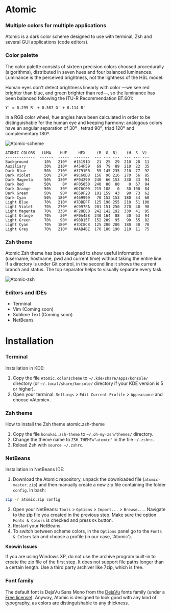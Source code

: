 # Atomic
### Multiple colors for multiple applications

Atomic is a dark color scheme designed to use with terminal, Zsh and several GUI applications (code editors).

### Color palette

The color palette consists of sixteen precision colors choosed procedurally (algorithms), distributed in seven hues and four balanced luminances. Luminance is the perceived brightness, not the lightness of the HSL model.

Human eyes don't detect brightness linearly with color —we see red brighter than blue, and green brighter than red—, so the luminance has been balanced following the ITU-R Recommendation BT.601:

`Y' = 0.299 R' + 0.587 G' + 0.114 B'`

In a RGB color wheel, hue angles have been calculated in order to be distinguishable for the human eye and keeping harmony: analogous colors have an angular separation of 30º , tetrad 90º, triad 120º and complementary 180º. 

![Atomic-scheme](https://github.com/gerardbm/Atomic/blob/master/img/atomic-scheme.png)

```
ATOMIC COLORS   LUMA    HUE     HEX     (R  G  B)    (H  S  V)
-------------  ------  -----  -------  --- --- ---  --- --- ---
Background       10%   210º   #15191D   21  25  29  210  28  11
Auxiliary        30%   210º   #454F59   69  79  89  210  22  35
Dark Blue        50%   210º   #3791EB   55 145 235  210  77  92
Dark Violet      50%   270º   #9C60D8  156  96 216  270  56  85
Dark Magenta     50%   330º   #F04299  240  66 153  330  33  94
Dark Red         50%     0º   #F05050  240  80  80    0  67  94
Dark Orange      50%    30º   #D76C00  215 108   0   30 100  84
Dark Green       50%    90º   #659F2B  101 159  43   90  73  62
Dark Cyan        50%   180º   #469999   70 153 153  180  54  60
Light Blue       70%   210º   #7DBEFF  125 190 255  210  51 100
Light Violet     70%   270º   #C997FA  201 151 250  270  40  98
Light Magenta    70%   330º   #F28EC0  242 142 192  330  41  95
Light Orange     70%    30º   #F0A458  240 164  88   30  63  94
Light Green      70%    90º   #98D15F  152 209  95   90  55  82
Light Cyan       70%   180º   #7DC8C8  125 200 200  180  38  78
Light Grey       70%   210º   #AAB4BE  170 180 190  210  11  75
```

### Zsh theme

Atomic Zsh theme has been designed to show useful information (username, hostname, pwd and current time) without taking the entire line. If a directory is under Git control, in the second line it shows the current branch and status. The top separator helps to visually separate every task.

![Atomic-zsh](https://github.com/gerardbm/Atomic/blob/master/img/prompt-zsh.png)

### Editors and IDEs

- Terminal
- Vim (Coming soon)
- Sublime Text (Coming soon)
- NetBeans

# Installation
### Terminal

Installation in KDE:

1. Copy the file `Atomic.colorscheme` to `~/.kde/share/apps/konsole/` directory (or `~/.local/share/konsole/` directory if your KDE version is 5 or higher).
2. Open your terminal: `Settings` > `Edit Current Profile` > `Appearance` and choose «Atomic».

### Zsh theme

How to install the Zsh theme atomic.zsh-theme

1. Copy the file `honukai.zsh-theme` to `~/.oh-my-zsh/themes/` directory.
2. Change the theme name to `ZSH_THEME="atomic"` in the file `~/.zshrc`.
3. Reload Zsh with `source ~/.zshrc`.

### NetBeans

Installation in NetBeans IDE:

1. Download the Atomic repository, unpack the downloaded file (`atomic-master.zip`) and then manually create a new zip file containing the folder `config`. In bash:
```bash
zip -r atomic.zip config
```
2. Open your NetBeans: `Tools` > `Options` > `Import...` > `Browse...`. Navigate to the zip file you created in the previous step. Make sure the option `Fonts & Colors` is checked and press `Ok` button.
3. Restart your NetBeans.
4. To switch between scheme colors, in the `Options` panel go to the `Fonts & Colors` tab and choose a profile (in our case, 'Atomic').

**Knowin Issues** 

If you are using Windows XP, do not use the archive program built-in to create the zip file of the first step. It does not support file paths longer than a certain length. Use a third party archiver like 7zip, which is free.

### Font family

The default font is DejaVu Sans Mono from the [DejaVu](http://dejavu-fonts.org) fonts family (under a [Free license](http://dejavu-fonts.org/wiki/License)). Anyway, Atomic is designed to look good with any kind of typography, as colors are distinguishable to any thickness.
